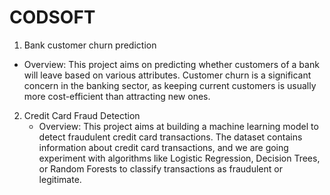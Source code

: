 # CODSOFT 
1. Bank customer churn prediction
   
  - Overview:
   This project aims on predicting whether customers of a bank will leave based on various attributes. Customer churn is a significant concern in the banking sector, 
   as keeping current customers is usually more cost-efficient than attracting new ones.

2. Credit Card Fraud Detection
   - Overview:
  This project aims at building a machine learning model to detect fraudulent credit card transactions. The dataset contains information about credit card transactions, and we 
  are going experiment with algorithms like Logistic Regression, Decision Trees, or Random Forests to classify transactions as fraudulent or legitimate.
 
